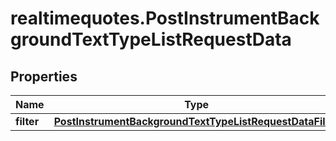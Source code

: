 # realtimequotes.PostInstrumentBackgroundTextTypeListRequestData

## Properties

Name | Type | Description | Notes
------------ | ------------- | ------------- | -------------
**filter** | [**PostInstrumentBackgroundTextTypeListRequestDataFilter**](PostInstrumentBackgroundTextTypeListRequestDataFilter.md) |  | [optional] 


